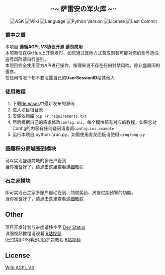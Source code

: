 <div align="center">
  <h2>··~ 萨雷安の军火库 ~··</h2>
</div>
<div align="center">
  <img src="https://infrasimage-r2.cf.cdn.infras.host/2023/12/22/65854fa135d83.webp" alt="ASK">
  <img src="https://img.shields.io/badge/wiki-yes-brightgreen" alt="Wiki">
  <img src="https://img.shields.io/badge/language-python-blue" alt="Language">
  <img src="https://img.shields.io/badge/python-3.11-orange" alt="Python Version">
  <img src="https://img.shields.io/badge/License-MIT-yellow" alt="License">
  <img src="https://img.shields.io/github/last-commit/FF14CN/FF14AutoSign?color=green" alt="Last Commit">
</div>

### 重中之重
本项目 **遵循AGPL V3协议开源 请勿商用**  
本项目仅在GitHub上开源发布，如您通过其他方式获取则有可能对您的账号造成盗号风险请自行鉴别。  
本项目完全使用官方API进行操作，按理来说不存在任何封禁风险，除非盛趣闲的蛋疼。  
在任何情况下都不要泄露自己的**UserSessionID**给其他人

### 使用教程
1. 下载[Releases](https://github.com/FF14CN/Sarean-arsenal/releases/latest)中最新发布的源码
2. 进入项目根目录
3. 安装依赖库 ```pip -r requirements.txt```
4. 然后根据自己的需求修改``` config.ini ```，每个模块都有对应的教程，如果您对Config的内容有任何疑问请查阅```config.ini.example```
5. 运行本项目 python .\run.py，如需使用青龙面板请使用 ```qinglong.py```

### 盛趣积分商城签到模块
可以实现盛趣商城的多账户签到  
当你准备好了，请点击这里查看[详细教程](https://github.com/FF14CN/Sarean-arsenal/wiki/%5B%E6%9C%80%E6%96%B0%5D-%E4%BD%BF%E7%94%A8%E6%95%99%E7%A8%8B)

### 石之家模块  
即可实现石之家多账户自动签到、领取奖励、房屋过期预警的功能。  
当你准备好了，请点击这里查看[详细教程](https://github.com/FF14CN/Sarean-arsenal/wiki/%5B%E6%9C%80%E6%96%B0%5D-%E4%BD%BF%E7%94%A8%E6%95%99%E7%A8%8B)

## Other
项目开发计划与进度请移步至 [Dev Status](https://github.com/orgs/FF14CN/projects/1)  
详细视频教程请观看 [B站视频](https://www.bilibili.com/video/BV1Gg4y1k7dr)  
[已过期]IOS详细叨鱼抓包教程 [B站视频](https://www.bilibili.com/video/BV1Ka4y1z71c)  
## License

[With AGPL V3](https://github.com/FF14CN/FF14AutoSign/blob/main/LICENSE)
